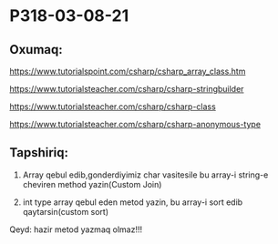 # P318-03-08-21

## Oxumaq:

https://www.tutorialspoint.com/csharp/csharp_array_class.htm

https://www.tutorialsteacher.com/csharp/csharp-stringbuilder

https://www.tutorialsteacher.com/csharp/csharp-class

https://www.tutorialsteacher.com/csharp/csharp-anonymous-type

## Tapshiriq:

1. Array qebul edib,gonderdiyimiz char vasitesile bu array-i string-e cheviren method yazin(Custom Join)

2. int type array qebul eden metod yazin, bu array-i sort edib qaytarsin(custom sort)

Qeyd: hazir metod yazmaq olmaz!!!
